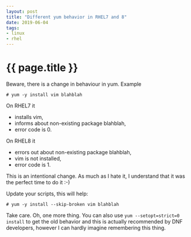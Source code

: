 ```yaml
---
layout: post
title: "Different yum behavior in RHEL7 and 8"
date: 2019-06-04
tags:
- linux
- rhel
---
```

{{ page.title }}
================

Beware, there is a change in behaviour in yum. Example

    # yum -y install vim blahblah

On RHEL7 it

* installs vim,
* informs about non-existing package blahblah,
* error code is 0.

On RHEL8 it

* errors out about non-existing package blahblah,
* vim is not installed,
* error code is 1.

This is an intentional change. As much as I hate it, I understand that it was the perfect time to do it :-)

Update your scripts, this will help:

    # yum -y install --skip-broken vim blahblah

Take care. Oh, one more thing. You can also use `yum --setopt=strict=0 install`
to get the old behavior and this is actually recommended by DNF developers,
however I can hardly imagine remembering this thing.
